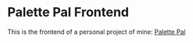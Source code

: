 # Palette Pal Frontend
This is the frontend of a personal project of mine: [Palette Pal](https://palettepal.tech)
